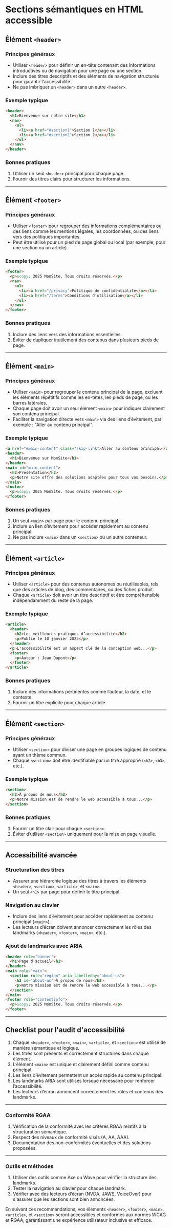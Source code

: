 # Sections sémantiques en HTML accessible

## Élément `<header>`

### Principes généraux

- Utiliser `<header>` pour définir un en-tête contenant des informations introductives ou de navigation pour une page ou une section.
- Inclure des titres descriptifs et des éléments de navigation structurés pour garantir l'accessibilité.
- Ne pas imbriquer un `<header>` dans un autre `<header>`.

### Exemple typique

```html
<header>
  <h1>Bienvenue sur notre site</h1>
  <nav>
    <ul>
      <li><a href="#section1">Section 1</a></li>
      <li><a href="#section2">Section 2</a></li>
    </ul>
  </nav>
</header>
```

### Bonnes pratiques

1. Utiliser un seul `<header>` principal pour chaque page.
2. Fournir des titres clairs pour structurer les informations.

---

## Élément `<footer>`

### Principes généraux

- Utiliser `<footer>` pour regrouper des informations complémentaires ou des liens comme les mentions légales, les coordonnées, ou des liens vers des politiques importantes.
- Peut être utilisé pour un pied de page global ou local (par exemple, pour une section ou un article).

### Exemple typique

```html
<footer>
  <p>&copy; 2025 MonSite. Tous droits réservés.</p>
  <nav>
    <ul>
      <li><a href="/privacy">Politique de confidentialité</a></li>
      <li><a href="/terms">Conditions d’utilisation</a></li>
    </ul>
  </nav>
</footer>
```

### Bonnes pratiques

1. Inclure des liens vers des informations essentielles.
2. Éviter de dupliquer inutilement des contenus dans plusieurs pieds de page.

---

## Élément `<main>`

### Principes généraux

- Utiliser `<main>` pour regrouper le contenu principal de la page, excluant les éléments répétitifs comme les en-têtes, les pieds de page, ou les barres latérales.
- Chaque page doit avoir un seul élément `<main>` pour indiquer clairement son contenu principal.
- Faciliter la navigation directe vers `<main>` via des liens d’évitement, par exemple : "Aller au contenu principal".

### Exemple typique

```html
<a href="#main-content" class="skip-link">Aller au contenu principal</a>
<header>
  <h1>Bienvenue sur MonSite</h1>
</header>
<main id="main-content">
  <h2>Présentation</h2>
  <p>Notre site offre des solutions adaptées pour tous vos besoins.</p>
</main>
<footer>
  <p>&copy; 2025 MonSite. Tous droits réservés.</p>
</footer>
```

### Bonnes pratiques

1. Un seul `<main>` par page pour le contenu principal.
2. Inclure un lien d’évitement pour accéder rapidement au contenu principal.
3. Ne pas inclure `<main>` dans un `<section>` ou un autre conteneur.

---

## Élément `<article>`

### Principes généraux

- Utiliser `<article>` pour des contenus autonomes ou réutilisables, tels que des articles de blog, des commentaires, ou des fiches produit.
- Chaque `<article>` doit avoir un titre descriptif et être compréhensible indépendamment du reste de la page.

### Exemple typique

```html
<article>
  <header>
    <h2>Les meilleures pratiques d’accessibilité</h2>
    <p>Publié le 10 janvier 2025</p>
  </header>
  <p>L'accessibilité est un aspect clé de la conception web...</p>
  <footer>
    <p>Auteur : Jean Dupont</p>
  </footer>
</article>
```

### Bonnes pratiques

1. Inclure des informations pertinentes comme l’auteur, la date, et le contexte.
2. Fournir un titre explicite pour chaque article.

---

## Élément `<section>`

### Principes généraux

- Utiliser `<section>` pour diviser une page en groupes logiques de contenu ayant un thème commun.
- Chaque `<section>` doit être identifiable par un titre approprié (`<h2>`, `<h3>`, etc.).

### Exemple typique

```html
<section>
  <h2>À propos de nous</h2>
  <p>Notre mission est de rendre le web accessible à tous...</p>
</section>
```

### Bonnes pratiques

1. Fournir un titre clair pour chaque `<section>`.
2. Éviter d’utiliser `<section>` uniquement pour la mise en page visuelle.

---

## Accessibilité avancée

### Structuration des titres

- Assurer une hiérarchie logique des titres à travers les éléments `<header>`, `<section>`, `<article>`, et `<main>`.
- Un seul `<h1>` par page pour définir le titre principal.

### Navigation au clavier

- Inclure des liens d’évitement pour accéder rapidement au contenu principal (`<main>`).
- Les lecteurs d’écran doivent annoncer correctement les rôles des landmarks (`<header>`, `<footer>`, `<main>`, etc.).

### Ajout de landmarks avec ARIA

```html
<header role="banner">
  <h1>Page d'accueil</h1>
</header>
<main role="main">
  <section role="region" aria-labelledby="about-us">
    <h2 id="about-us">À propos de nous</h2>
    <p>Notre mission est de rendre le web accessible à tous...</p>
  </section>
</main>
<footer role="contentinfo">
  <p>&copy; 2025 MonSite. Tous droits réservés.</p>
</footer>
```

---

## Checklist pour l'audit d'accessibilité

1. Chaque `<header>`, `<footer>`, `<main>`, `<article>`, et `<section>` est utilisé de manière sémantique et logique.
2. Les titres sont présents et correctement structurés dans chaque élément.
3. L’élément `<main>` est unique et clairement défini comme contenu principal.
4. Les liens d’évitement permettent un accès rapide au contenu principal.
5. Les landmarks ARIA sont utilisés lorsque nécessaire pour renforcer l’accessibilité.
6. Les lecteurs d’écran annoncent correctement les rôles et contenus des landmarks.

---

### Conformité RGAA

1. Vérification de la conformité avec les critères RGAA relatifs à la structuration sémantique.
2. Respect des niveaux de conformité visés (A, AA, AAA).
3. Documentation des non-conformités éventuelles et des solutions proposées.

---

### Outils et méthodes

1. Utiliser des outils comme Axe ou Wave pour vérifier la structure des landmarks.
2. Tester la navigation au clavier pour chaque landmark.
3. Vérifier avec des lecteurs d’écran (NVDA, JAWS, VoiceOver) pour s'assurer que les sections sont bien annoncées.

En suivant ces recommandations, vos éléments `<header>`, `<footer>`, `<main>`, `<article>`, et `<section>` seront accessibles et conformes aux normes WCAG et RGAA, garantissant une expérience utilisateur inclusive et efficace.
